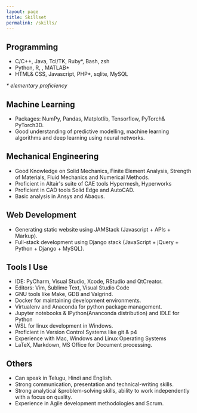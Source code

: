 ```yaml
---
layout: page
title: Skillset
permalink: /skills/
---
```


## Programming

* C/C++, Java, Tcl/TK, Ruby*, Bash, zsh
* Python, R, , MATLAB\*
* HTML& CSS, Javascript, PHP*, sqlite, MySQL

_\* elementary proficiency_

## Machine Learning

* Packages: NumPy, Pandas, Matplotlib, Tensorflow, PyTorch& PyTorch3D.
* Good understanding of predictive modelling, machine learning algorithms and deep learning using neural networks.

## Mechanical Engineering

- Good Knowledge on Solid Mechanics, Finite Element Analysis, Strength of Materials, Fluid Mechanics and Numerical Methods.
- Proficient in Altair's suite of CAE tools Hypermesh, Hyperworks
- Proficient in CAD tools Solid Edge and AutoCAD.
- Basic analysis in Ansys and Abaqus.

## Web Development

* Generating static website using JAMStack (Javascript + APIs + Markup).
* Full-stack development using Django stack (JavaScript + jQuery + Python + Django + MySQL).

## Tools I Use

* IDE: PyCharm, Visual Studio, Xcode, RStudio and QtCreator.
* Editors: Vim, Sublime Text, Visual Studio Code
* GNU tools like Make, GDB and Valgrind.
* Docker for maintaining development environments.
* Virtualenv and Anaconda for python package management.
* Jupyter notebooks & IPython(Ananconda distribution) and IDLE for Python
* WSL for linux development in Windows.
* Proficient in Version Control Systems like git & p4
* Experience with Mac, Windows and Linux Operating Systems
* LaTeX, Markdown, MS Office for Document processing.

## Others

* Can speak in Telugu, Hindi and English.
* Strong communication, presentation and technical-writing skills.
* Strong analytical &problem-solving skills, ability to work independently with a focus on quality.
* Experience in Agile development methodologies and Scrum.


